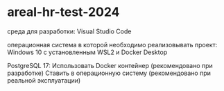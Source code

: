# areal-hr-test-2024

среда для разработки:
Visual Studio Code 

операционная система в которой необходимо реализовывать проект:
Windows 10 с установленным WSL2 и Docker Desktop 

PostgreSQL 17:
Использовать Docker контейнер (рекомендовано при разработке)
Ставить в операционную систему (рекомендовано при реальной эксплуатации)
